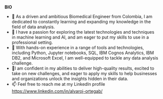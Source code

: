 **BIO**
 
- 👋 As a driven and ambitious Biomedical Engineer from Colombia, I am dedicated to constantly learning and expanding my knowledge in the field of data analysis.
- 👀 I have a passion for exploring the latest technologies and techniques in machine learning and AI, and am eager to put my skills to use in a professional setting.
- 🌱 With hands-on experience in a range of tools and technologies, including Python, Jupyter notebooks, SQL, IBM Cognos Analytics, IBM DB2, and Microsoft Excel, I am well-equipped to tackle any data analysis challenge.
- 💞️I am confident in my abilities to deliver high-quality results, excited to take on new challenges, and eager to apply my skills to help businesses and organizations unlock the insights hidden in their data.
- 📫 Feel free to reach me at my LinkedIn profile https://www.linkedin.com/in/alvaroj-ortegab/

  

